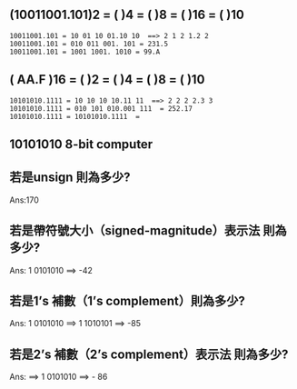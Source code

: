 ## (10011001.101)2 = (    )4 =  (    )8 =  (    )16  = (    )10
```
10011001.101 = 10 01 10 01.10 10  ==> 2 1 2 1.2 2
10011001.101 = 010 011 001. 101 = 231.5 
10011001.101 = 1001 1001. 1010 = 99.A
```

## ( AA.F )16 = (     )2 = (    )4 =  (    )8   = (    )10
```
10101010.1111 = 10 10 10 10.11 11  ==> 2 2 2 2.3 3
10101010.1111 = 010 101 010.001 111  = 252.17
10101010.1111 = 10101010.1111  = 
```

## 10101010 8-bit computer

## 若是unsign 則為多少? 

Ans:170

## 若是帶符號大小（signed-magnitude）表示法 則為多少? 

Ans: 1 0101010 ==> -42

## 若是1’s 補數（1’s complement）則為多少? 

Ans: 1 0101010 ==> 1 1010101 ==> -85

## 若是2’s 補數（2’s complement）表示法 則為多少? 

Ans: ==> 1 0101010 ==> - 86
